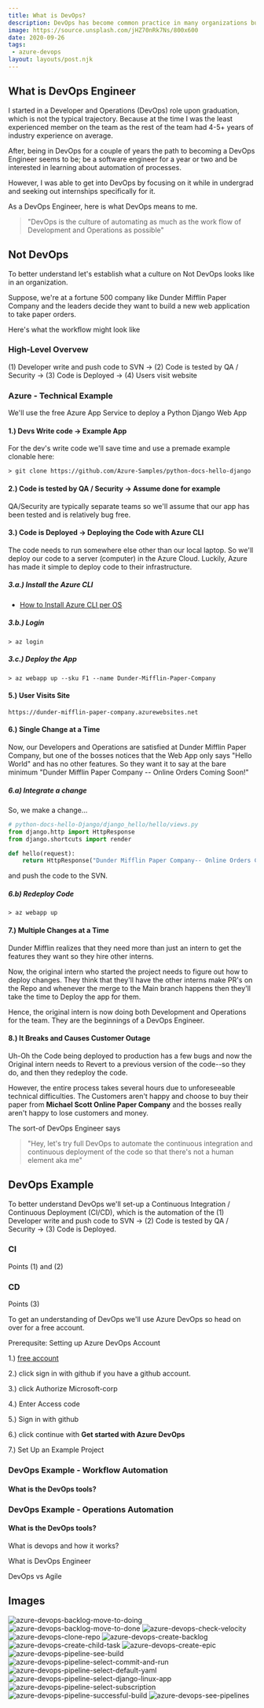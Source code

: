 ```yaml
---
title: What is DevOps?
description: DevOps has become common practice in many organizations but What is DevOps exactly? In this post an Industry DevOps Engineer shares their thoughts.
image: https://source.unsplash.com/jHZ70nRk7Ns/800x600
date: 2020-09-26
tags:
 - azure-devops
layout: layouts/post.njk
---
```


## What is DevOps Engineer

<!-- Excerpt Start -->
I started in a Developer and Operations (DevOps) role upon graduation, which is not the typical trajectory. Because at the time I was the least experienced member on the team as the rest of the team had 4-5+ years of industry experience on average. 
<!-- Excerpt End -->
After, being in DevOps for a couple of years the path to becoming a DevOps Engineer seems to be; be a software engineer for a year or two and be interested in learning about automation of processes. 

However, I was able to get into DevOps by focusing on it while in undergrad and seeking out internships specifically for it. 

As a DevOps Engineer, here is what DevOps means to me.

> "DevOps is the culture of automating as much as the work flow of Development and Operations as possible"

## Not DevOps 

To better understand let's establish what a culture on Not DevOps looks like in an organization. 

Suppose, we're at a fortune 500 company like Dunder Mifflin Paper Company and the leaders decide they want to build a new web application to take paper orders.

Here's what the workflow might look like

### High-Level Overvew 

(1) Developer write and push code to SVN -> (2) Code is tested by QA / Security -> (3) Code is Deployed -> (4) Users visit website 

### Azure - Technical Example 

We'll use the free Azure App Service to deploy a Python Django Web App

#### 1.) Devs Write code -> Example App

For the dev's write code we'll save time and use a premade example clonable here:

`> git clone https://github.com/Azure-Samples/python-docs-hello-django`

#### 2.) Code is tested by QA / Security -> Assume done for example

QA/Security are typically separate teams so we'll assume that our app has been tested and is relatively bug free. 

#### 3.) Code is Deployed -> Deploying the Code with Azure CLI

The code needs to run somewhere else other than our local laptop. So we'll deploy our code to a server (computer) in the Azure Cloud.  Luckily, Azure has made it simple to deploy code to their infrastructure. 

##### 3.a.) Install the Azure CLI 

- [How to Install Azure CLI per OS](https://docs.microsoft.com/en-us/cli/azure/install-azure-cli)


##### 3.b.) Login 

`> az login`

##### 3.c.) Deploy the App

`> az webapp up --sku F1 --name Dunder-Mifflin-Paper-Company`

#### 5.) User Visits Site

`https://dunder-mifflin-paper-company.azurewebsites.net`


#### 6.) Single Change at a Time

Now, our Developers and Operations are satisfied at Dunder Mifflin Paper Company, but one of the bosses notices that the Web App only says "Hello World" and has no other features. So they want it to say at the bare minimum "Dunder Mifflin Paper Company -- Online Orders Coming Soon!"

##### 6.a) Integrate a change

So, we make a change...

```python 
# python-docs-hello-Django/django_hello/hello/views.py
from django.http import HttpResponse
from django.shortcuts import render

def hello(request):
    return HttpResponse("Dunder Mifflin Paper Company-- Online Orders Coming Soon!")

```

and push the code to the SVN. 



##### 6.b) Redeploy Code

`> az webapp up`


#### 7.) Multiple Changes at a Time

Dunder Mifflin realizes that they need more than just an intern to get the features they want so they hire other interns.

Now, the original intern who started the project needs to figure out how to deploy changes. They think that they'll have the other interns make PR's on the Repo and whenever the merge to the Main branch happens then they'll take the time to Deploy the app for them.

Hence, the original intern is now doing both Development and Operations for the team. They are the beginnings of a DevOps Engineer. 

#### 8.) It Breaks and Causes Customer Outage 

Uh-Oh the Code being deployed to production has a few bugs and now the Original intern needs to Revert to a previous version of the code--so they do, and then they redeploy the code. 

However, the entire process takes several hours due to unforeseeable technical difficulties. The Customers aren't happy and choose to buy their paper from **Michael Scott Online Paper Company** and the bosses really aren't happy to lose customers and money.

The sort-of DevOps Engineer says 

> "Hey, let's try full DevOps to automate the continuous integration and continuous deployment of the code so that there's not a human element aka me"


## DevOps Example

To better understand DevOps we'll set-up a Continuous Integration / Continuous Deployment (CI/CD), which is the automation of the (1) Developer write and push code to SVN -> (2) Code is tested by QA / Security -> (3) Code is Deployed.

### CI

Points (1) and (2)

### CD 


Points (3) 

To get an understanding of DevOps we'll use Azure DevOps so head on over for a free account.

Prerequsite: Setting up Azure DevOps Account

1.) [free account](https://go.microsoft.com/fwlink/?LinkId=2014881&campaign=acom~azure~devops~services~main~hero&githubsi=true&clcid=0x409)

2.) click sign in with github if you have a github account.

3.) click Authorize Microsoft-corp

4.) Enter Access code

5.) Sign in with github

6.) click continue with **Get started with Azure DevOps**

7.) Set Up an Example Project

### DevOps Example - Workflow Automation 

#### What is the DevOps tools?

### DevOps Example - Operations Automation

#### What is the DevOps tools?




What is devops and how it works?

What is DevOps Engineer

DevOps vs Agile 

## Images 

![azure-devops-backlog-move-to-doing](../../img/azure-devops-backlog-move-to-doing.png)
![azure-devops-backlog-move-to-done](../../img/azure-devops-backlog-move-to-done.png)
![azure-devops-check-velocity](../../img/azure-devops-check-velocity.png)
![azure-devops-clone-repo](../../img/azure-devops-clone-repo.png)
![azure-devops-create-backlog](../../img/azure-devops-create-backlog.png)
![azure-devops-create-child-task](../../img/azure-devops-create-child-task.png)
![azure-devops-create-epic](../../img/azure-devops-create-epic.png)
![azure-devops-pipeline-see-build](../../img/azure-devops-pipeline-see-build.png)
![azure-devops-pipeline-select-commit-and-run](../../img/azure-devops-pipeline-select-commit-and-run.png)
![azure-devops-pipeline-select-default-yaml](../../img/azure-devops-pipeline-select-default-yaml.png)
![azure-devops-pipeline-select-django-linux-app](../../img/azure-devops-pipeline-select-django-linux-app.png)
![azure-devops-pipeline-select-subscription](../../img/azure-devops-pipeline-select-subscription.png)
![azure-devops-pipeline-successful-build](../../img/azure-devops-pipeline-successful-build.png)
![azure-devops-see-pipelines](../../img/azure-devops-see-pipelines.png)